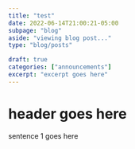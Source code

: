 ```yaml
---
title: "test"
date: 2022-06-14T21:00:21-05:00
subpage: "blog"
aside: "viewing blog post..."
type: "blog/posts"

draft: true
categories: ["announcements"]
excerpt: "excerpt goes here"
---
```

# header goes here

sentence 1 goes here

